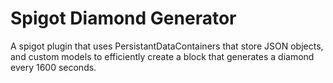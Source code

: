 # Spigot Diamond Generator
 A spigot plugin that uses PersistantDataContainers that store JSON objects, and custom models to efficiently create a block that generates a diamond every 1600 seconds.
